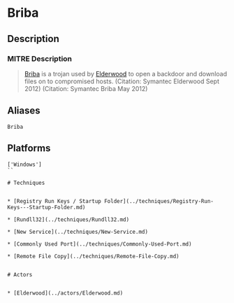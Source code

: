 
# Briba

## Description

### MITRE Description

> [Briba](https://attack.mitre.org/software/S0204) is a trojan used by [Elderwood](https://attack.mitre.org/groups/G0066) to open a backdoor and download files on to compromised hosts. (Citation: Symantec Elderwood Sept 2012) (Citation: Symantec Briba May 2012)

## Aliases

```
Briba
```

## Platforms

```
['Windows']
``

# Techniques


* [Registry Run Keys / Startup Folder](../techniques/Registry-Run-Keys---Startup-Folder.md)

* [Rundll32](../techniques/Rundll32.md)
    
* [New Service](../techniques/New-Service.md)
    
* [Commonly Used Port](../techniques/Commonly-Used-Port.md)
    
* [Remote File Copy](../techniques/Remote-File-Copy.md)
    

# Actors


* [Elderwood](../actors/Elderwood.md)

